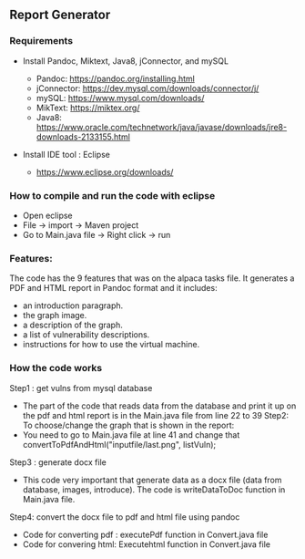 ## Report Generator 

### Requirements
* Install Pandoc, Miktext, Java8, jConnector, and mySQL
  *	Pandoc: https://pandoc.org/installing.html
  * jConnector: https://dev.mysql.com/downloads/connector/j/
  * mySQL: https://www.mysql.com/downloads/
  *	MikText: https://miktex.org/
  * Java8: https://www.oracle.com/technetwork/java/javase/downloads/jre8-downloads-2133155.html

* Install IDE tool : Eclipse 
  * https://www.eclipse.org/downloads/

### How to compile and run the code with eclipse 
  * Open eclipse 
  * File -> import -> Maven project 
  * Go to Main.java file -> Right click -> run 

### Features:
The code has the 9 features that was on the alpaca tasks file.
It generates a PDF and HTML report in Pandoc format and it includes:
  * an introduction paragraph.
  * the graph image.
  * a description of the graph.
  * a list of vulnerability descriptions.
  * instructions for how to use the virtual machine.

### How the code works
Step1 : get vulns from mysql database 
-	The part of the code that reads data from the database and print it up on the pdf and html report is in the Main.java file from line 22 to 39
Step2: To choose/change the graph that is shown in the report:
-	You need to go to Main.java file at line 41 and change that
convertToPdfAndHtml("inputfile/last.png", listVuln);

Step3 : generate docx file 
-	This code very important that generate data as a docx file (data from database, images, introduce). The code is writeDataToDoc function in Main.java file.

Step4: convert the docx file to pdf and html file using pandoc 
  * Code for converting pdf : executePdf function in Convert.java file
  * Code for convering html: Executehtml function in Convert.java file
